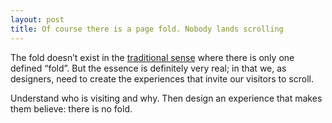 ```yaml
---
layout: post
title: Of course there is a page fold. Nobody lands scrolling
---
```



The fold doesn&rsquo;t exist in the [traditional sense](http://webdesign.tutsplus.com/articles/design-theory/designing-for-the-new-fold-web-design-post-monitorism/) where there is only one defined &ldquo;fold&rdquo;. But the essence is definitely very real; in that we, as designers, need to create the experiences that invite our visitors to scroll.

Understand who is visiting and why. Then design an experience that makes them believe: there is no fold.